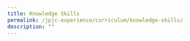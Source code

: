 ```yaml
---
title: Knowledge Skills
permalink: /jpjc-experience/curriculum/knowledge-skills/
description: ""
---
```


